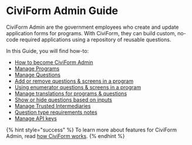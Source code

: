 # CiviForm Admin Guide

CiviForm Admin are the government employees who create and update application forms for programs. With CiviForm, they can build custom, no-code required applications using a repository of reusable questions.

In this Guide, you will find how-to:

* [How to become CiviForm Admin](how-to-become-civiform-admin.md)
* [Manage Programs](manage-programs.md)
* [Manage Questions](manage-questions.md)
* [Add or remove questions & screens in a program](add-or-remove-questions-and-screens-in-a-program.md)
* [Using enumerator questions & screens in a program](using-enumerator-questions-and-screens-in-a-program.md)
* [Manage translations for programs & questions](manage-translations-for-programs-and-questions.md)
* [Show or hide questions based on inputs](show-or-hide-questions-based-on-inputs.md)
* [Manage Trusted Intermediaries](manage-trusted-intermediaries.md)
* [Question type requirements notes](question-type-requirements-notes.md)
* [Manage API keys](manage-api-keys.md)

{% hint style="success" %}
To learn more about features for CiviForm Admin, read [how CiviForm works](../../overview/how-does-civiform-work.md#civiform-admin-experience).
{% endhint %}
